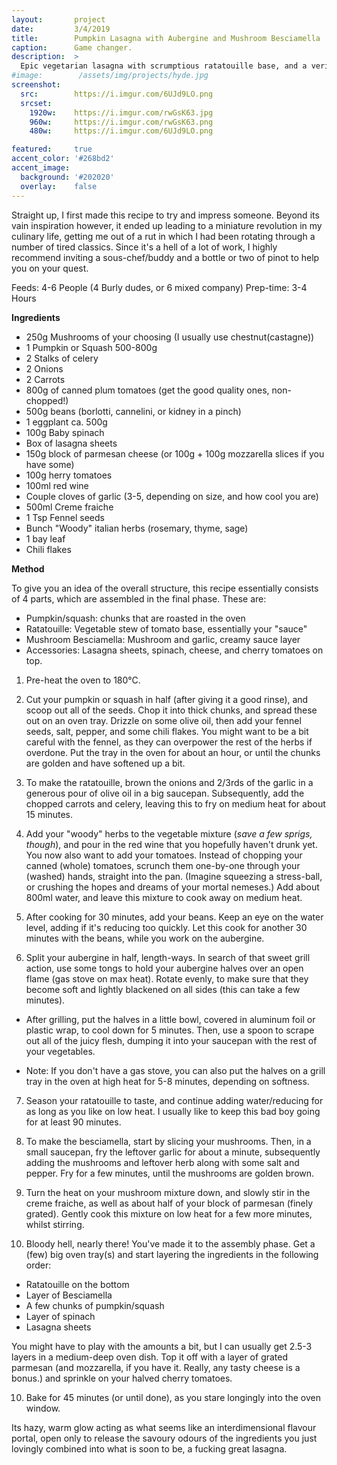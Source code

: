 ```yaml
---
layout:       project
date:         3/4/2019
title:        Pumpkin Lasagna with Aubergine and Mushroom Besciamella
caption:      Game changer.
description:  >
  Epic vegetarian lasagna with scrumptious ratatouille base, and a veritable horde of delicious ingredients.
#image:        /assets/img/projects/hyde.jpg
screenshot:
  src:        https://i.imgur.com/6UJd9LO.png
  srcset:   
    1920w:    https://i.imgur.com/rwGsK63.jpg
    960w:     https://i.imgur.com/rwGsK63.png
    480w:     https://i.imgur.com/6UJd9LO.png

featured:     true
accent_color: '#268bd2'
accent_image:
  background: '#202020'
  overlay:    false
---
```



Straight up, I first made this recipe to try and impress someone. Beyond its vain inspiration however, it ended up leading to a miniature revolution in my culinary life, getting me out of a rut in which I had been rotating through a number of tired classics. Since it's a hell of a lot of work, I highly recommend inviting a sous-chef/buddy  and a bottle or two of pinot to help you on your quest.

Feeds: 4-6 People (4 Burly dudes, or 6 mixed company)
Prep-time: 3-4 Hours

**Ingredients**

- 250g Mushrooms of your choosing (I usually use chestnut(castagne))
- 1 Pumpkin or Squash 500-800g
- 2 Stalks of celery
- 2 Onions
- 2 Carrots
- 800g of canned plum tomatoes (get the good quality ones, non-chopped!)
- 500g beans (borlotti, cannelini, or kidney in a pinch)
- 1 eggplant ca. 500g
- 100g Baby spinach
- Box of lasagna sheets
- 150g block of parmesan cheese (or 100g + 100g mozzarella slices if you have some)
- 100g herry tomatoes
- 100ml red wine
- Couple cloves of garlic (3-5, depending on size, and how cool you are)
- 500ml Creme fraiche
- 1 Tsp Fennel seeds
- Bunch "Woody" italian herbs (rosemary, thyme, sage)
- 1 bay leaf
- Chili flakes



**Method**

To give you an idea of the overall structure, this recipe essentially consists of 4 parts, which are assembled in the final phase. These are:
- Pumpkin/squash: chunks that are roasted in the oven
- Ratatouille: Vegetable stew of tomato base, essentially your "sauce"
- Mushroom Besciamella: Mushroom and garlic, creamy sauce layer
- Accessories: Lasagna sheets, spinach, cheese, and cherry tomatoes on top.


1. Pre-heat the oven to 180°C.

2. Cut your pumpkin or squash in half (after giving it a good rinse), and scoop out all of the seeds. Chop it into thick chunks, and spread these out on an oven tray. Drizzle on some olive oil, then add your fennel seeds, salt, pepper, and some chili flakes. You might want to be a bit careful with the fennel, as they can overpower the rest of the herbs if overdone. Put the tray in the oven for about an hour, or until the chunks are golden and have softened up a bit.

3. To make the ratatouille, brown the onions and 2/3rds of the garlic in a generous pour of olive oil in a big saucepan. Subsequently, add the chopped carrots and celery, leaving this to fry on medium heat for about 15 minutes.    

4. Add your "woody" herbs to the vegetable mixture (*save a few sprigs, though*), and pour in the red wine that you hopefully haven't drunk yet. You now also want to add your tomatoes. Instead of chopping your canned (whole) tomatoes, scrunch them one-by-one through your (washed) hands, straight into the pan. (Imagine squeezing a stress-ball, or crushing the hopes and dreams of your mortal nemeses.) Add about 800ml water, and leave this mixture to cook away on medium heat.

5. After cooking for 30 minutes, add your beans. Keep an eye on the water level, adding if it's reducing too quickly. Let this cook for another 30 minutes with the beans, while you work on the aubergine.

6. Split your aubergine in half, length-ways. In search of that sweet grill action, use some tongs to hold your aubergine halves over an open flame (gas stove on max heat). Rotate evenly, to make sure that they become soft and lightly blackened on all sides (this can take a few minutes).

- After grilling, put the halves in a little bowl, covered in aluminum foil or plastic wrap, to cool down for 5 minutes. Then, use a spoon to scrape out all of the juicy flesh, dumping it into your saucepan with the rest of your vegetables.

- Note: If you don't have a gas stove, you can also put the halves on a grill tray in the oven at high heat for 5-8 minutes, depending on softness.

7. Season your ratatouille to taste, and continue adding water/reducing for as long as you like on low heat. I usually like to keep this bad boy going for at least 90 minutes.


8. To make the besciamella, start by slicing your mushrooms. Then, in a small saucepan, fry the leftover garlic for about a minute, subsequently adding the mushrooms and leftover herb along with some salt and pepper. Fry for a few minutes, until the mushrooms are golden brown.

9. Turn the heat on your mushroom mixture down, and slowly stir in the creme fraiche, as well as about half of your block of parmesan (finely grated). Gently cook this mixture on low heat for a few more minutes, whilst stirring.


9. Bloody hell, nearly there! You've made it to the assembly phase. Get a (few) big oven tray(s) and start layering the ingredients in the following order:
  - Ratatouille on the bottom
  - Layer of Besciamella
  - A few chunks of pumpkin/squash
  - Layer of spinach
  - Lasagna sheets


  You might have to play with the amounts a bit, but I can usually get 2.5-3 layers in a medium-deep oven dish. Top it off with a layer of grated parmesan (and mozzarella, if you have it. Really, any tasty cheese is a bonus.) and sprinkle on your halved cherry tomatoes.

10. Bake for 45 minutes (or until done), as you stare longingly into the oven window.

 Its hazy, warm glow acting as what seems like an interdimensional flavour portal, open only to release the savoury odours of the ingredients you just lovingly combined into what is soon to be, a fucking great lasagna.
